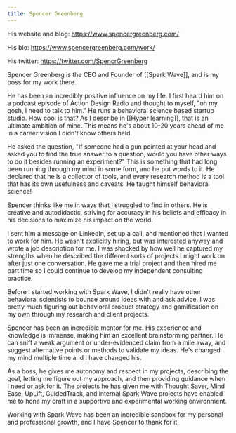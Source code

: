 ```yaml
---
title: Spencer Greenberg
---
```


His website and blog: https://www.spencergreenberg.com/

His bio: https://www.spencergreenberg.com/work/

His twitter: https://twitter.com/SpencrGreenberg

Spencer Greenberg is the CEO and Founder of [[Spark Wave]], and is my boss for my work there. 

He has been an incredibly positive influence on my life. I first heard him on a podcast episode of Action Design Radio and thought to myself, "oh my gosh, I need to talk to him." He runs a behavioral science based startup studio. How cool is that? As I describe in [[Hyper learning]], that is an ultimate ambition of mine. This means he's about 10-20 years ahead of me in a career vision I didn't know others held.

He asked the question, "If someone had a gun pointed at your head and asked you to find the true answer to a question, would you have other ways to do it besides running an experiment?" This is something that had long been running through my mind in some form, and he put words to it. He declared that he is a collector of tools, and every research method is a tool that has its own usefulness and caveats. He taught himself behavioral science!

Spencer thinks like me in ways that I struggled to find in others. He is creative and autodidactic, striving for accuracy in his beliefs and efficacy in his decisions to maximize his impact on the world. 

I sent him a message on LinkedIn, set up a call, and mentioned that I wanted to work for him. He wasn't explicitly hiring, but was interested anyway and wrote a job description for me. I was shocked by how well he captured my strengths when he described the different sorts of projects I might work on after just one conversation. He gave me a trial project and then hired me part time so I could continue to develop my independent consulting practice. 

Before I started working with Spark Wave, I didn't really have other behavioral scientists to bounce around ideas with and ask advice. I was pretty much figuring out behavioral product strategy and gamification on my own through my research and client projects.

Spencer has been an incredible mentor for me. His experience and knowledge is immense, making him an excellent brainstorming partner. He can sniff a weak argument or under-evidenced claim from a mile away, and suggest alternative points or methods to validate my ideas. He's changed my mind multiple time and I have changed his.

As a boss, he gives me autonomy and respect in my projects, describing the goal, letting me figure out my approach, and then providing guidance when I need or ask for it. The projects he has given me with Thought Saver, Mind Ease, UpLift, GuidedTrack, and internal Spark Wave projects have enabled me to hone my craft in a supportive and experimental working environment.

Working with Spark Wave has been an incredible sandbox for my personal and professional growth, and I have Spencer to thank for it. 